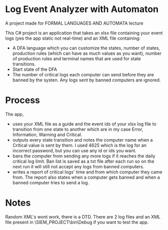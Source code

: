 # Log Event Analyzer with Automaton
A project made for FORMAL LANGUAGES AND AUTOMATA lecture

This C# project is an application that takes an xlsx file containing your event logs (yes the app static not real-time) and
an XML file containing:
- A DFA language which you can customize the states, number of states, production rules (which can have as much values as you want), number of production rules and terminal names that are used for state transitions.
- Start state of the DFA
- The number of critical logs each computer can send before they are banned by the systen. Any logs sent by banned computers are ignored.

# Process
The app,
- uses your XML file as a guide and the event ids of your xlsx log file to transition from one state to another which are in my case Error, Information, Warning and Critical. 
- outputs every state transition and notes the computer name when a Critical value is sent by them. I used 4625 which is the log for an incorrect password, but you can use any id or ids you want.
- bans the computer from sending any more logs if it reaches the daily critical log limit. Ban list is saved as a txt file after each run so on the next run it will still not accept any logs from banned computers.
- writes a report of critical logs' time and from which computer they came from. The report also states when a computer gets banned and when a banned computer tries to send a log.

# Notes
Random XML's wont work, there is a DTD. There are 2 log files and an XML file present in \SIEM_PROJECT\bin\Debug if you want to test the app.
